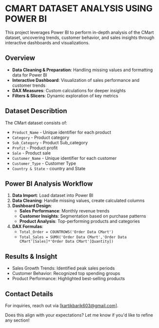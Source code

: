 
# CMART DATASET ANALYSIS USING POWER BI
This project leverages Power BI to perform in-depth analysis of the CMart dataset, uncovering trends, customer behavior, and sales insights through interactive dashboards and visualizations.

## Overview
- **Data Cleaning & Preparation**: Handling missing values and formatting data for Power BI
- **Interactive Dashboard**: Visualization of sales performance and customer trends
- **DAX Measures**: Custom calculations for deeper insights
- **Filters & Slicers**: Dynamic exploration of key metrics

## Dataset Describtion
The CMart dataset consists of:
- `Product_Name` - Unique identifier for each product
- `Category` - Product category
- `Sub_Category` - Product Sub_category
- `Profit` - Product profit
- `Sale` - Product sale
- `Customer_Name` - Unique identifier for each customer
- `Customer_Type` - Customer Type
- `Country & State` - country and State



## Power BI Analysis Workflow
1. **Data Import**: Load dataset into Power BI
2. **Data Cleaning**: Handle missing values, create calculated columns
3. **Dashboard Design**:
   - **Sales Performance**: Monthly revenue trends
   - **Customer Insights**: Segmentation based on purchase patterns
   - **Product Analysis**: Top-performing products and categories
4. **DAX Formulas**:
   - `Total_Order = COUNTROWS('Order Data CMart')`
   - `Total_Sales = SUMX('Order Data CMart','Order Data CMart'[Sales]*'Order Data CMart'[Quantity])`
 

## Results & Insight 
- Sales Growth Trends: Identified peak sales periods
- Customer Behavior: Recognized top spending groups
- Product Performance: Highlighted best-selling products

## Contact Details 
For inquiries, reach out via [kartikbarik603@gmail.com].

Does this align with your expectations? Let me know if you'd like to refine any section!
